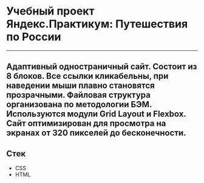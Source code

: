 # Учебный проект Яндекс.Практикум: Путешествия по России
--------------------------------------------------------
Адаптивный одностраничный сайт. Состоит из 8 блоков. Все ссылки кликабельны, при наведении мыши плавно становятся прозрачными. Файловая структура организована по методологии БЭМ. Используются модули Grid Layout и Flexbox. Сайт оптимизирован для просмотра на экранах от 320 пикселей до бесконечности.
--------------------------------------------------------

## Стек

* CSS
* HTML
